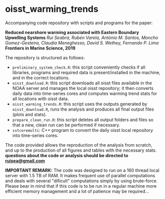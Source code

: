 # oisst_warming_trends

Accompanying code repository with scripts and programs for the paper:

**Reduced nearshore warming associated with Eastern Boundary Upwelling Systems**
*Rui Seabra, Rubén Varela, António M. Santos, Moncho Gomez-Gesteira, Claudia Meneghesso, David S. Wethey, Fernando P. Lima*
**Frontiers in Marine Science, 2019**

The repository is structured as follows:
- `preliminary_system_check.R`: this script conveniently checks if all libraries, programs and required data is present/installed in the machine, and in the correct locations.
- `oisst_download.R`: this script downloads all oisst files available in the NOAA server and manages the local oisst repository; it then converts daily data into time-series cores and computes warming trend stats for all locations with oisst data.
- `oisst_warming_trends.R`: this script uses the outputs generated by `oisst_download.R`, runs the analysis and produces all final output files (plots and stats).
- `prepare_clean_run.R`: this script deletes all output folders and files so that a new, clean run can be performed if necessary.
- `sstcoremulti`: C++ program to convert the daily oisst local repository into time-series cores.

The code provided allows the reproduction of the analysis from scratch, and up to the production of all figures and tables with the necessary stats. **questions about the code or analysis should be directed to ruisea@gmail.com** 

**IMPORTANT REMARK:** The code was designed to run on a 160 thread local server with 1.5 TB of RAM. It makes frequent use of parallel computations and deals with several "dificult" computations simply by using brute-force. Please bear in mind that if this code is to be run in a regular machine more efficient memory management and a lot of patience may be required...